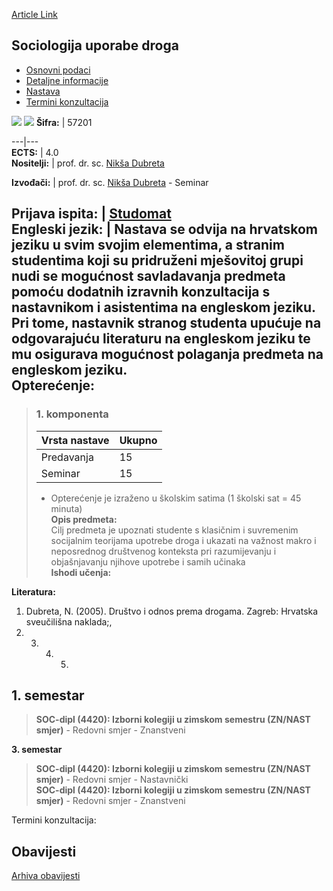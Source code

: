 [Article Link](https://www.fhs.hr/predmet/sud)

## Sociologija uporabe droga
  * [Osnovni podaci](https://www.fhs.hr/predmet/sud#v1id-904878_491551_1_0 "Osnovni podaci")
  * [Detaljne informacije](https://www.fhs.hr/predmet/sud#v1id-904878_491551_1_1 "Detaljne informacije")
  * [Nastava](https://www.fhs.hr/predmet/sud#v1id-904878_491551_1_2 "Nastava")
  * [Termini konzultacija](https://www.fhs.hr/predmet/sud#v1id-904878_491551_1_3 "Termini konzultacija")


[![](https://www.fhs.hr/img/flags/gif/hr.gif)](https://www.fhs.hr/predmet/sud) [![](https://www.fhs.hr/img/flags/gif/gb.gif)](https://www.fhs.hr/en/course/soda)
**Šifra:** |  57201  
  
---|---  
**ECTS:** |  4.0   
**Nositelji:** |  prof. dr. sc. [Nikša Dubreta](https://www.fhs.hr/djelatnik/niksa.dubreta)   
  
**Izvođači:** |  prof. dr. sc. [Nikša Dubreta](https://www.fhs.hr/djelatnik/niksa.dubreta) - Seminar  
  
**Prijava ispita:** |  [Studomat](http://www.isvu.hr/studomat)  
**Engleski jezik:** |  Nastava se odvija na hrvatskom jeziku u svim svojim elementima, a stranim studentima koji su pridruženi mješovitoj grupi nudi se mogućnost savladavanja predmeta pomoću dodatnih izravnih konzultacija s nastavnikom i asistentima na engleskom jeziku. Pri tome, nastavnik stranog studenta upućuje na odgovarajuću literaturu na engleskom jeziku te mu osigurava mogućnost polaganja predmeta na engleskom jeziku.   
**Opterećenje:**  
---  
> ### 1. komponenta
> | Vrsta nastave | Ukupno  
> ---|---  
> Predavanja | 15  
> Seminar | 15  
> * Opterećenje je izraženo u školskim satima (1 školski sat = 45 minuta)   
**Opis predmeta:**  
> Cilj predmeta je upoznati studente s klasičnim i suvremenim socijalnim teorijama upotrebe droga i ukazati na važnost makro i neposrednog društvenog konteksta pri razumijevanju i objašnjavanju njihove upotrebe i samih učinaka  
**Ishodi učenja:**  

  
**Literatura:**  
  1. Dubreta, N. (2005). Društvo i odnos prema drogama. Zagreb: Hrvatska sveučilišna naklada;, 
  2.   3.   4.   5. 
  
**1. semestar**  
---  
> **SOC-dipl (4420): Izborni kolegiji u zimskom semestru (ZN/NAST smjer)** - Redovni smjer - Znanstveni  
>   
  
**3. semestar**  
> **SOC-dipl (4420): Izborni kolegiji u zimskom semestru (ZN/NAST smjer)** - Redovni smjer - Nastavnički  
>  **SOC-dipl (4420): Izborni kolegiji u zimskom semestru (ZN/NAST smjer)** - Redovni smjer - Znanstveni  
>   
Termini konzultacija: 


## Obavijesti
[Arhiva obavijesti](https://www.fhs.hr/predmet/sud?@=20ouk#news_78217 "Arhiva obavijesti")

